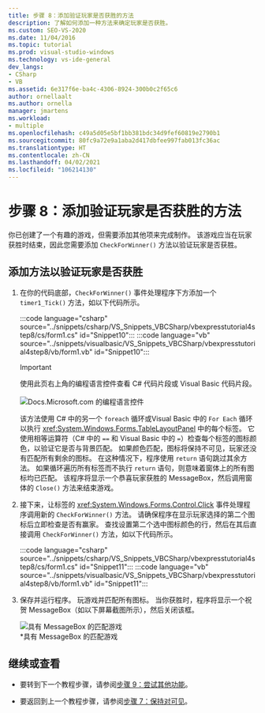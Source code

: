 ```yaml
---
title: 步骤 8：添加验证玩家是否获胜的方法
description: 了解如何添加一种方法来确定玩家是否获胜。
ms.custom: SEO-VS-2020
ms.date: 11/04/2016
ms.topic: tutorial
ms.prod: visual-studio-windows
ms.technology: vs-ide-general
dev_langs:
- CSharp
- VB
ms.assetid: 6e317f6e-ba4c-4306-8924-300b0c2f65c6
author: ornellaalt
ms.author: ornella
manager: jmartens
ms.workload:
- multiple
ms.openlocfilehash: c49a5d05e5bf1bb381bdc34d9fef60819e2790b1
ms.sourcegitcommit: 80fc9a72e9a1aba2d417dbfee997fab013fc36ac
ms.translationtype: HT
ms.contentlocale: zh-CN
ms.lasthandoff: 04/02/2021
ms.locfileid: "106214130"
---
```

# <a name="step-8-add-a-method-to-verify-whether-the-player-won"></a>步骤 8：添加验证玩家是否获胜的方法
你已创建了一个有趣的游戏，但需要添加其他项来完成制作。 该游戏应当在玩家获胜时结束，因此您需要添加 `CheckForWinner()` 方法以验证玩家是否获胜。

## <a name="to-add-a-method-to-verify-whether-the-player-won"></a>添加方法以验证玩家是否获胜

1. 在你的代码底部，`CheckForWinner()` 事件处理程序下方添加一个 `timer1_Tick()` 方法，如以下代码所示。

     :::code language="csharp" source="../snippets/csharp/VS_Snippets_VBCSharp/vbexpresstutorial4step8/cs/form1.cs" id="Snippet10":::
     :::code language="vb" source="../snippets/visualbasic/VS_Snippets_VBCSharp/vbexpresstutorial4step8/vb/form1.vb" id="Snippet10":::

      > [!IMPORTANT]
      > 使用此页右上角的编程语言控件查看 C# 代码片段或 Visual Basic 代码片段。<br><br>![Docs.Microsoft.com 的编程语言控件](../ide/media/docs-programming-language-control.png)     

     该方法使用 C# 中的另一个 `foreach` 循环或Visual Basic 中的 `For Each` 循环以执行 <xref:System.Windows.Forms.TableLayoutPanel> 中的每个标签。 它使用相等运算符（C# 中的 `==` 和 Visual Basic 中的 `=`）检查每个标签的图标颜色，以验证它是否与背景匹配。 如果颜色匹配，图标将保持不可见，玩家还没有匹配所有剩余的图标。 在这种情况下，程序使用 `return` 语句跳过其余方法。 如果循环遍历所有标签而不执行 `return` 语句，则意味着窗体上的所有图标均已匹配。 该程序将显示一个恭喜玩家获胜的 MessageBox，然后调用窗体的 `Close()` 方法来结束游戏。

2. 接下来，让标签的 <xref:System.Windows.Forms.Control.Click> 事件处理程序调用新的 `CheckForWinner()` 方法。 请确保程序在显示玩家选择的第二个图标后立即检查是否有赢家。 查找设置第二个选中图标颜色的行，然后在其后直接调用 `CheckForWinner()` 方法，如以下代码所示。

     :::code language="csharp" source="../snippets/csharp/VS_Snippets_VBCSharp/vbexpresstutorial4step8/cs/form1.cs" id="Snippet11":::
     :::code language="vb" source="../snippets/visualbasic/VS_Snippets_VBCSharp/vbexpresstutorial4step8/vb/form1.vb" id="Snippet11":::

3. 保存并运行程序。 玩游戏并匹配所有图标。 当你获胜时，程序将显示一个祝贺 MessageBox（如以下屏幕截图所示），然后关闭该框。

     ![具有 MessageBox 的匹配游戏](../ide/media/express_tut4step8.png)<br/>
*具有 MessageBox 的匹配游戏

## <a name="to-continue-or-review"></a>继续或查看

- 要转到下一个教程步骤，请参阅[步骤 9：尝试其他功能](../ide/step-9-try-other-features.md)。

- 要返回到上一个教程步骤，请参阅[步骤 7：保持对可见](../ide/step-7-keep-pairs-visible.md)。
